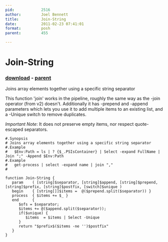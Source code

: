 ```yaml
---
pid:            2516
author:         Joel Bennett
title:          Join-String
date:           2011-02-23 07:41:01
format:         posh
parent:         455

---
```


# Join-String

### [download](Scripts\2516.ps1) - [parent](Scripts\455.md)

Joins array elements together using a specific string separator

This function 'join' works in the pipeline, roughly the same way as the -join operator (from v2) doesn't.  Additionally it has -prepend and -append parameters which lets you use it to add multiple items to an existing list, and a -Unique switch to remove duplicates.

*Important Note*: It does not preserve empty items, nor respect quote-escaped separators.

```posh
#.Synopsis
# Joins array elements together using a specific string separator
#.Example
#   $Env:Path = ls | ? {$_.PSIsContainer} | Select -expand FullName | Join ";" -Append $Env:Path
#.Example
#   get-process | select -expand name | join ","
#

function Join-String { 
   param    ( [string]$separator, [string]$append, [string]$prepend, [string]$prefix, [string]$postfix, [switch]$unique )
   begin    { [string[]]$items =  @($prepend.split($separator)) }
   process  { $items += $_ }
   end      { 
      $ofs = $separator; 
      $items += @($append.split($separator)); 
      if($unique) {
         $items  = $items | Select -Unique
      }
      return "$prefix$($items -ne '')$postfix"
   }
}
```
